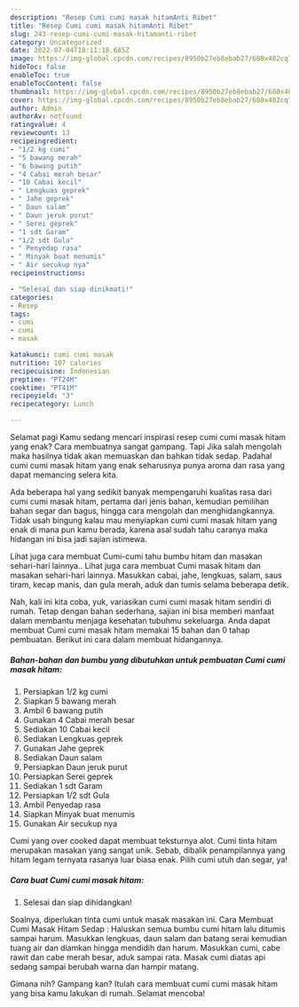 ```yaml
---
description: "Resep Cumi cumi masak hitamAnti Ribet"
title: "Resep Cumi cumi masak hitamAnti Ribet"
slug: 243-resep-cumi-cumi-masak-hitamanti-ribet
category: Uncategorized
date: 2022-07-04T18:11:18.685Z
image: https://img-global.cpcdn.com/recipes/8950b27eb8ebab27/680x482cq70/cumi-cumi-masak-hitam-foto-resep-utama.jpg
hideToc: false
enableToc: true
enableTocContent: false
thumbnail: https://img-global.cpcdn.com/recipes/8950b27eb8ebab27/680x482cq70/cumi-cumi-masak-hitam-foto-resep-utama.jpg
cover: https://img-global.cpcdn.com/recipes/8950b27eb8ebab27/680x482cq70/cumi-cumi-masak-hitam-foto-resep-utama.jpg
author: Admin
authorAv: notfound
ratingvalue: 4
reviewcount: 13
recipeingredient:
- "1/2 kg cumi"
- "5 bawang merah"
- "6 bawang putih"
- "4 Cabai merah besar"
- "10 Cabai kecil"
- " Lengkuas geprek"
- " Jahe geprek"
- " Daun salam"
- " Daun jeruk purut"
- " Serei geprek"
- "1 sdt Garam"
- "1/2 sdt Gula"
- " Penyedap rasa"
- " Minyak buat menumis"
- " Air secukup nya"
recipeinstructions:

- "Selesai dan siap dinikmati!"
categories:
- Resep
tags:
- cumi
- cumi
- masak

katakunci: cumi cumi masak 
nutrition: 107 calories
recipecuisine: Indonesian
preptime: "PT24M"
cooktime: "PT41M"
recipeyield: "3"
recipecategory: Lunch

---
```



Selamat pagi Kamu sedang mencari inspirasi resep cumi cumi masak hitam yang enak? Cara membuatnya sangat gampang. Tapi Jika salah mengolah maka hasilnya tidak akan memuaskan dan bahkan tidak sedap. Padahal cumi cumi masak hitam yang enak seharusnya punya aroma dan rasa yang dapat memancing selera kita.


Ada beberapa hal yang sedikit banyak mempengaruhi kualitas rasa dari cumi cumi masak hitam, pertama dari jenis bahan, kemudian pemilihan bahan segar dan bagus, hingga cara mengolah dan menghidangkannya. Tidak usah bingung kalau mau menyiapkan cumi cumi masak hitam yang enak di mana pun kamu berada, karena asal sudah tahu caranya maka hidangan ini bisa jadi sajian istimewa.

Lihat juga cara membuat Cumi-cumi tahu bumbu hitam dan masakan sehari-hari lainnya.. Lihat juga cara membuat Cumi masak hitam dan masakan sehari-hari lainnya. Masukkan cabai, jahe, lengkuas, salam, saus tiram, kecap manis, dan gula merah, aduk dan tumis selama beberapa detik.


Nah, kali ini kita coba, yuk, variasikan cumi cumi masak hitam sendiri di rumah. Tetap dengan bahan sederhana, sajian ini bisa memberi manfaat dalam membantu menjaga kesehatan tubuhmu sekeluarga. Anda dapat membuat Cumi cumi masak hitam memakai 15 bahan dan 0 tahap pembuatan. Berikut ini cara dalam membuat hidangannya.

<!--inarticleads1-->

##### Bahan-bahan dan bumbu yang dibutuhkan untuk pembuatan Cumi cumi masak hitam:

1. Persiapkan 1/2 kg cumi
1. Siapkan 5 bawang merah
1. Ambil 6 bawang putih
1. Gunakan 4 Cabai merah besar
1. Sediakan 10 Cabai kecil
1. Sediakan  Lengkuas geprek
1. Gunakan  Jahe geprek
1. Sediakan  Daun salam
1. Persiapkan  Daun jeruk purut
1. Persiapkan  Serei geprek
1. Sediakan 1 sdt Garam
1. Persiapkan 1/2 sdt Gula
1. Ambil  Penyedap rasa
1. Siapkan  Minyak buat menumis
1. Gunakan  Air secukup nya


Cumi yang over cooked dapat membuat teksturnya alot. Cumi tinta hitam merupakan masakan yang sangat unik. Sebab, dibalik penampilannya yang hitam legam ternyata rasanya luar biasa enak. Pilih cumi utuh dan segar, ya! 

<!--inarticleads2-->

##### Cara buat Cumi cumi masak hitam:


1. Selesai dan siap dihidangkan!

Soalnya, diperlukan tinta cumi untuk masak masakan ini. Cara Membuat Cumi Masak Hitam Sedap : Haluskan semua bumbu cumi hitam lalu ditumis sampai harum. Masukkan lengkuas, daun salam dan batang serai kemudian tuang air dan diamkan hingga mendidih dan harum. Masukkan cumi, cabe rawit dan cabe merah besar, aduk sampai rata. Masak cumi diatas api sedang sampai berubah warna dan hampir matang. 

Gimana nih? Gampang kan? Itulah cara membuat cumi cumi masak hitam yang bisa kamu lakukan di rumah. Selamat mencoba!
